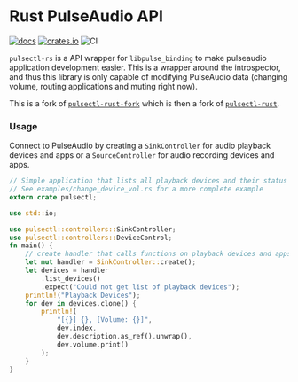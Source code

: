 # Rust PulseAudio API

[![docs](https://docs.rs/pulsectl-rs/badge.svg)](https://docs.rs/pulsectl-rs/) [![crates.io](https://img.shields.io/crates/v/pulsectl-rs)](https://crates.io/crates/pulsectl-rs) ![CI](https://github.com/SeaDve/pulsectl-rs/actions/workflows/ci.yml/badge.svg)

`pulsectl-rs` is a API wrapper for `libpulse_binding` to make pulseaudio
application development easier. This is a wrapper around the introspector, and
thus this library is only capable of modifying PulseAudio data (changing volume,
routing applications and muting right now).

This is a fork of [`pulsectl-rust-fork`](https://github.com/JojiiOfficial/pulsectl) 
which is then a fork of [`pulsectl-rust`](https://github.com/krruzic/pulsectl).

### Usage

Connect to PulseAudio by creating a `SinkController` for audio playback devices
and apps or a `SourceController` for audio recording devices and apps.

```rust
// Simple application that lists all playback devices and their status
// See examples/change_device_vol.rs for a more complete example
extern crate pulsectl;

use std::io;

use pulsectl::controllers::SinkController;
use pulsectl::controllers::DeviceControl;
fn main() {
    // create handler that calls functions on playback devices and apps
    let mut handler = SinkController::create();
    let devices = handler
        .list_devices()
        .expect("Could not get list of playback devices");
    println!("Playback Devices");
    for dev in devices.clone() {
        println!(
            "[{}] {}, [Volume: {}]",
            dev.index,
            dev.description.as_ref().unwrap(),
            dev.volume.print()
        );
    }
}
```
